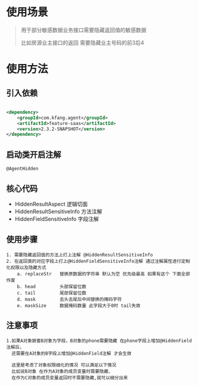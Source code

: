 # 使用场景

> 用于部分敏感数据业务接口需要隐藏返回值的敏感数据
> 
> 比如房源业主接口的返回 需要隐藏业主号码的前3后4

# 使用方法

## 引入依赖

```xml

<dependency>
    <groupId>com.kfang.agent</groupId>
    <artifactId>feature-saas</artifactId>
    <version>2.3.2-SNAPSHOT</version>
</dependency>
```

## 启动类开启注解

`@AgentHidden`

## 核心代码

- HiddenResultAspect        逻辑切面
- HiddenResultSensitiveInfo 方法注解
- HiddenFieldSensitiveInfo  字段注解

## 使用步骤
    1. 需要隐藏返回值的方法上打上注解 @HiddenResultSensitiveInfo
    2. 在返回类的对应字段上打上@HiddenFieldSensitiveInfo注解 通过注解属性进行定制化权限以及隐藏方式
        a. replaceStr   替换原数据的字符串 默认为空 优先级最高 如果有这个 下面全部作废
        b. head         头部保留位数
        c. tail         尾部保留位数
        d. mask         去头去尾后中间替换的掩码字符
        e. maskSize     数据掩码数量 此字段大于0时 tail失效

## 注意事项
    
    1.如果A对象嵌套B对象为字段，B对象的phone需要隐藏 在phone字段上增加@HiddenField注解后，
      还需要在A对象的B字段上增加@HiddenField注解 才会生效
       
      这里是考虑了对象权限细化的情况 可以满足以下情况
      比如说B对象 在作为A对象的成员变量时需要隐藏，
      在作为C对象的成员变量返回时不需要隐藏,就可以细分出来
